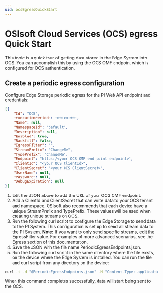 ```yaml
---
uid: ocsEgressQuickStart
---
```


# OSIsoft Cloud Services (OCS) egress Quick Start

This topic is a quick tour of getting data stored in the Edge System into OCS. You can accomplish this by using the OCS OMF endpoint which is configured for OCS authentication.

## Create a periodic egress configuration

Configure Edge Storage periodic egress for the PI Web API endpoint and credentials:

```json
[{
    "Id": "OCS",
    "ExecutionPeriod": "00:00:50",
    "Name": null,
    "NamespaceId": "default",
    "Description": null,
    "Enabled": true,
    "Backfill": false,
    "EgressFilter": "",
    "StreamPrefix": "ChangeMe",
    "TypePrefix": "ChangeMe",
    "Endpoint": "https:/<your OCS OMF end point endpoint>",
    "ClientId": "<your OCS ClientId>",
    "ClientSecret": "<your OCS ClientSecret>",
    "UserName": null,
    "Password": null,
    "DebugExpiration": null
}]
```

1. Edit the JSON above to add the URL of your OCS OMF endpoint. 
2. Add a ClientId and ClientSecret that can write data to your OCS tenant and namespace. 
OSIsoft also recommends that each device have a unique StreamPrefix and TypePrefix. These values will be used when creating unique streams on OCS. 
3. Run the following curl script to configure the Edge Storage to send data to the PI System. 
This configuration is set up to send all stream data to the PI System. 
**Note:** If you want to only send specific streams, edit the EgressFilter value. 
For examples of more advanced scenarios, see the Egress section of this documentation.
5. Save the JSON with the file name PeriodicEgressEndpoints.json.
6. Run the following curl script in the same directory where the file exists, on the device where the Edge System is installed. You can run the file and curl script from any directory on the device:

```bash
curl -i -d "@PeriodicEgressEndpoints.json" -H "Content-Type: application/json" -X PUT http://localhost:5590/api/v1/configuration/storage/PeriodicEgressEndpoints/
```

When this command completes successfully, data will start being sent to the OCS.

